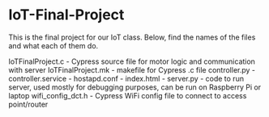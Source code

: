 # IoT-Final-Project

This is the final project for our IoT class. Below, find the names of the files and what each of them do.

IoTFinalProject.c - Cypress source file for motor logic and communication with server
IoTFinalProject.mk - makefile for Cypress .c file
controller.py - 
controller.service - 
hostapd.conf - 
index.html - 
server.py - code to run server, used mostly for debugging purposes, can be run on Raspberry Pi or laptop
wifi_config_dct.h - Cypress WiFi config file to connect to access point/router
